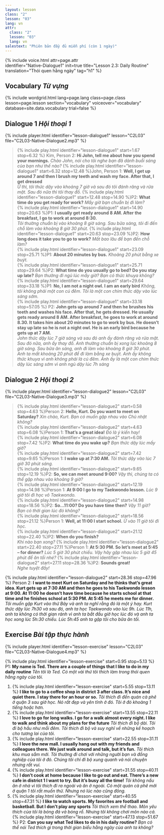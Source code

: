 ```yaml
---
layout: lesson
class: "2"
lesson: "03"
lang: vn
attr:
  class: "2"
  lesson: "03"
  lang: vn
salestext: "Phiên bản đầy đủ miễn phí (còn 1 ngày)"
---
```


{%  include voice.html attr=page.attr  
	identifier="Native-Dialogue1"  init=true
	title="Lesson 2.3: Daily Routine"        
	translation="Thói quen hằng ngày"
    tag="h1" %}


## Vocabulary *Từ vựng*

{% include wordgrid.html lang=page.lang
		class=page.class 
		lesson=page.lesson 
		section="vocabulary"
		voiceover="vocabulary"
		database=site.data.vocabulary 
		trial=false %}



## Dialogue 1 *Hội thoại 1*
{% include player.html identifier="lesson-dialogue1" lesson="C2L03" file="C2L03-Native-Dialogue2.mp3" %}

> {% include play.html identifier="lesson-dialogue1" start=1.67 stop=6.32 %} Kim, Person 2: **Hi John, tell me about how you spend your mornings.**
*Chào John, nói cho tôi nghe bạn đã dành buổi sáng của bạn như thế nào?*
>  {% include play.html identifier="lesson-dialogue1" start=6.32 stop=12.48 %}John, Person 1: **Well, I get up around 7 and then I brush my teeth and wash my face. After that, I get dressed**   
*Ừ thì, tôi thức dậy vào khoảng 7 giờ và sau đó tôi đánh răng và rửa mặt. Sau đó nữa thì tôi thay đồ.*
>  {% include play.html identifier="lesson-dialogue1" start=12.48 stop=14.90 %}P2: **What time do you get ready for work?** 
*Mấy giờ bạn chuẩn bị đi làm?*  
>  {% include play.html identifier="lesson-dialogue1" start=14.90 stop=20.63 %}P1: **I usually get ready around 8 AM. After the breakfast, I go to work at around 8:30.**  
*Tôi thường chuẩn bị vào khoảng 8 giờ sáng. Sau bữa sáng, tôi đi đến chỗ làm vào khoảng 8 giờ 30 phút.* 
>  {% include play.html identifier="lesson-dialogue1" start=20.63 stop=23.09 %}P2: **How long does it take you to go to work?**
*Mất bao lâu để bạn đến chỗ làm?*   
>  {% include play.html identifier="lesson-dialogue1" start=23.09 stop=25.71 %}P1: **About 20 minutes by bus.**
*Khoảng 20 phút bằng xe buýt.*   
>  {% include play.html identifier="lesson-dialogue1" start=25.71 stop=29.64 %}P2: **What time do you usually go to bed? Do you stay up late?**
*Bạn thường đi ngủ lúc mấy giờ? Bạn có thức khuya không?*   
>  {% include play.html identifier="lesson-dialogue1" start=29.64 stop=33.18 %}P1: **No, I am not a night owl. I am an early bird**
*Không, tôi không phải một con cú đêm. Tôi là một con chim thức dậy vào lúc sáng sớm.*   
>  {% include play.html identifier="lesson-dialogue1" start=33.18 stop=57.05 %} P2: **John gets up around 7 and then he brushes his teeth and washes his face. After that, he gets dressed. He usually gets ready around 8 AM. After breakfast, he goes to work at around 8.30. It takes him about 20 minutes to go to work by bus. He doesn’t stay up late so he is not a night owl. He is an early bird because he gets up at 7 AM.**  
*John thức dậy lúc 7 giờ sáng và sau đó anh ấy đánh răng và rửa  mặt. Sau đó nữa, anh ấy thay đồ. Anh thường chuẩn bị xong lúc khoảng 8 giờ sáng. Sau bữa ăn sáng, anh đi làm vào khoảng 8 giờ 30 phút. Anh ta mất khoảng 20 phút để đi làm bằng xe buýt. Anh ấy không thức khuya vì anh không phải là cú đêm. Anh ấy là một con chim thức dậy lúc sáng sớm vì anh ngủ dậy lúc 7h sáng*

 
## Dialogue 2 *Hội thoại 2*

{% include player.html identifier="lesson-dialogue2" lesson="C2L03" file="C2L03-Native-Dialogue3.mp3" %}


> {% include play.html identifier="lesson-dialogue2" start=0.58 stop=4.63 %}Person 2: **Hello, Kurt. Do you want to meet on Saturday?**
*Xin chào, Kurt. Bạn có muốn gặp nhau vào Chủ nhật không?*  
> {% include play.html identifier="lesson-dialogue2" start=4.63 stop=6.08 %}Person 1: **That’s a great idea!**
*Đó là ý kiến hay!*   
> {% include play.html identifier="lesson-dialogue2" start=6.08 stop=7.42 %}P2: **What time do you wake up?**
*Bạn thức dậy lúc mấy giờ?*   
> {% include play.html identifier="lesson-dialogue2" start=7.42 stop=9.65 %}Person 1: **I wake up at 7:30 AM.**
*Tôi thức dậy vào lúc 7 giờ 30 phút sáng.*   
> {% include play.html identifier="lesson-dialogue2" start=9.65 stop=12.19 %}P2: **So, we can meet around 9:00?**
*Vậy thì, chúng ta có thể gặp nhau vào khoảng 9 giờ?*   
> {% include play.html identifier="lesson-dialogue2" start=12.19 stop=14.98 %}Person 1: **At 9:00 I go to my Taekwondo lesson.**
*Lúc 9 giờ tôi đi học võ Taekwondo.*   
> {% include play.html identifier="lesson-dialogue2" start=14.98 stop=18.56 %}P2: **So…11:00? Do you have time then?** 
*Vậy 11 giờ? Bạn có thời gian lúc đó không?*  
> {% include play.html identifier="lesson-dialogue2" start=18.56 stop=21.12 %}Person 1: **Well, at 11:00 I start school.** 
*Ừ vào 11 giờ tôi đi học.*  
> {% include play.html identifier="lesson-dialogue2" start=21.12 stop=22.40 %}P2: **When do you finish?**  
*Khi nào bạn xong?* 
> {% include play.html identifier="lesson-dialogue2" start=22.40 stop=27.11 %}Person 1: **At 5:30 PM. So let’s meet at 5:45 – for dinner?** 
*Lúc 5 giờ 30 phút chiều. Vậy hãy gặp nhau lúc 5 giờ 45 phút để ăn tối nhé?* 
> {% include play.html identifier="lesson-dialogue2" start=27.11 stop=28.36 %}P2: **Sounds great!**  
*Nghe tuyệt đấy!*

{% include play.html identifier="lesson-dialogue2" start=28.36 stop=47.96 %} Person 2: **I want to meet Kurt on Saturday and he thinks that’s great idea. Kurt gets up at 7:30 AM and then he goes to his Taekwondo lesson at 9:00. At 11:00 he doesn’t have time because he starts school at that time and he finishes school at 5:30 PM. At 5:45 he meets me for dinner.**
*Tôi muốn gặp Kurt vào thứ Bảy và anh ta nghĩ rằng đó là một ý hay. Kurt thức dậy lúc 7h30 và sau đó, anh ta học Taekwondo vào lúc 9h. Lúc 11h, anh ta không có thời gian rảnh vì anh ta bắt đầu giờ học lúc đó và anh ta học xong lúc 5h:30 chiều. Lúc 5h:45 anh ta gặp tôi cho bữa ăn tối.*

## Exercise *Bài tập thực hành*

{% include player.html identifier="lesson-exercise" lesson="C2L03" file="C2L03-Native-Dialogue4.mp3" %}


{% include play.html identifier="lesson-exercise" start=0.95 stop=5.13 %} P1: **My name is Ted. There are a couple of things that I like to do in my daily routine**
*Tên tôi là Ted. Có một vài thứ tôi thích làm trong thói quen hằng ngày của tôi.*
1. {% include play.html identifier="lesson-exercise" start=5.55 stop=13.11 %} **I like to go to a coffee shop in district 3 after class. It’s nice and quiet there. I stay there for an hour or so.**
*Tôi thích đi đến quán cà phê ở quận 3 sau giờ học. Nó rất đẹp và yên tĩnh ở đó. Tôi ở đó khoảng 1 tiếng hoặc hơn.*
2. {% include play.html identifier="lesson-exercise" start=13.55 stop=22.11 %} **I love to go for long walks. I go for a walk almost every night. I like to walk and think about my plans for the future**
*Tôi thích đi bộ dài. Tôi đi bộ hầu như mỗi đêm. Tôi thích đi bộ và suy nghĩ về những kế hoạch cho tương lai của tôi.*
3. {% include play.html identifier="lesson-exercise" start=22.55 stop=31.11 %} **I love the new mall. I usually hang out with my friends and colleagues there. We just walk around and talk, but it’s fun.**
*Tôi thích khu mua sắm mới. Tôi thường đi chơi với những người bạn và đồng nghiệp của tôi ở đó. Chúng tôi chỉ đi bộ xung quanh và nói chuyện nhưng rất vui.*
4. {% include play.html identifier="lesson-exercise" start=31.55 stop=40.11 %} **I don’t cook at home because I like to go out and eat. There’s a new cafe in district 1 I want to try. But it’s busy all the time!**
*Tôi không nấu ăn ở nhà vì tôi thích đi ra ngoài và ăn ở ngoài. Có một quán cà phê mới ở quận 1 tôi rất muốn thử. Nhưng nó lúc nào cũng đông.*
5. {% include play.html identifier="lesson-exercise" start=40.55 stop=47.31 %} **I like to watch sports. My favorites are football and basketball. But I don’t play any sports**
*Tôi thích xem thể thao. Môn yêu thích của tôi là bóng đá và bóng rổ. Nhưng tôi không chơi môn nào cả.*
{% include play.html identifier="lesson-exercise" start=47.13 stop=51.67 %} P2: **Can you say what Ted likes to do in his daily routine?**
*Bạn có thể nói Ted thích gì trong thời gian biểu hằng ngày của anh ta không?*
